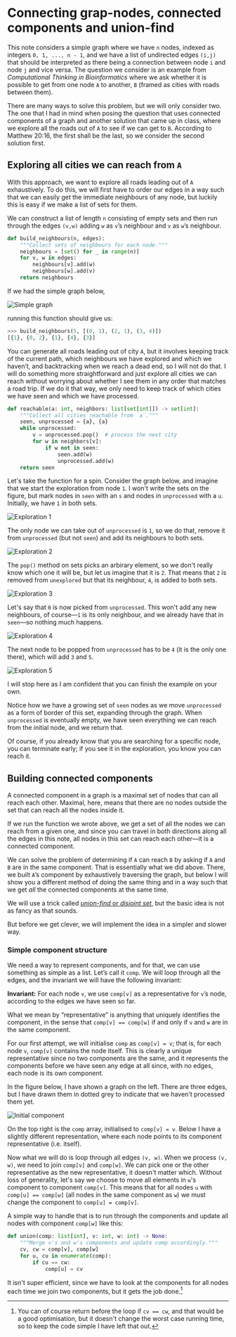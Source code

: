 # Connecting grap-nodes, connected components and union-find

This note considers a simple graph where we have `n` nodes, indexed as integers `0, 1, ..., n - 1`, and we have a list of undirected edges `(i,j)` that should be interpreted as there being a connection between node `i` and node `j` and vice versa. The question we consider is an example from *Computational Thinking in Bioinformatics* where we ask whether it is possible to get from one node `A` to another, `B` (framed as cities with roads between them).

There are many ways to solve this problem, but we will only consider two. The one that I had in mind when posing the question that uses connected components of a graph and another solution that came up in class, where we explore all the roads out of `A` to see if we can get to `B`. According to Matthew 20:16, the first shall be the last, so we consider the second solution first.

## Exploring all cities we can reach from `A`

With this approach, we want to explore all roads leading out of `A` exhaustively. To do this, we will first have to order our edges in a way such that we can easily get the immediate neighbours of any node, but luckily this is easy if we make a list of sets for them.

We can construct a list of length `n` consisting of empty sets and then run through the edges `(v,w)` adding `w` as `v`’s neighbour and `v` as `w`’s neighbour.

```python
def build_neighbours(n, edges):
    """Collect sets of neighbours for each node."""
    neighbours = [set() for _ in range(n)]
    for v, w in edges:
        neighbours[v].add(w)
        neighbours[w].add(v)
    return neighbours
```

If we had the simple graph below,

![Simple graph](figs/comp/simple-graph.png)

running this function should give us:

```python
>>> build_neighbours(5, [(0, 1), (2, 1), (3, 4)])
[{1}, {0, 2}, {1}, {4}, {3}]
```

You can generate all roads leading out of city `A`, but it involves keeping track of the current path, which neighbours we have explored and which we haven’t, and backtracking when we reach a dead end, so I will not do that. I will do something more straightforward and just explore all cities we can reach without worrying about whether I see them in any order that matches a road trip. If we do it that way, we only need to keep track of which cities we have seen and which we have processed.

```python
def reachable(a: int, neighbors: list[set[int]]) -> set[int]:
    """Collect all cities reachable from `a`."""
    seen, unprocessed = {a}, {a}
    while unprocessed:
        v = unprocessed.pop()  # process the next city
        for w in neighbors[v]:
            if w not in seen:
                seen.add(w)
                unprocessed.add(w)
    return seen
```

Let's take the function for a spin. Consider the graph below, and imagine that we start the exploration from node `1`. I won't write the sets on the figure, but mark nodes in `seen` with an `s` and nodes in `unprocessed` with a `u`. Initially, we have `1` in both sets.

![Exploration 1](figs/comp/simple-graph-explore.png)

The only node we can take out of `unprocessed` is `1`, so we do that, remove it from `unprocessed` (but not `seen`) and add its neighbours to both sets.

![Exploration 2](figs/comp/simple-graph-explore%201.png)

The `pop()` method on sets picks an arbirary element, so we don't really know which one it will be, but let us imagine that it is `2`. That means that `2` is removed from `unexplored` but that its neighbour, `4`, is added to both sets.

![Exploration 3](figs/comp/simple-graph-explore%202.png)

Let's say that `0` is now picked from `unprocessed`. This won't add any new neighbours, of course—`1` is its only neighbour, and we already have that in `seen`—so nothing much happens.

![Exploration 4](figs/comp/simple-graph-explore%203.png)

The next node to be popped from `unprocessed` has to be `4` (it is the only one there), which will add `3` and `5`.

![Exploration 5](figs/comp/simple-graph-explore%204.png)

I will stop here as I am confident that you can finish the example on your own.

Notice how we have a growing set of `seen` nodes as we move `unprocessed` as a form of border of this set, expanding through the graph. When `unprocessed` is eventually empty, we have seen everything we can reach from the initial node, and we return that.

Of course, if you already know that you are searching for a specific node, you can terminate early; if you see it in the exploration, you know you can reach it.

## Building connected components

A connected component in a graph is a maximal set of nodes that can all reach each other. Maximal, here, means that there are no nodes outside the set that can reach all the nodes inside it.

If we run the function we wrote above, we get a set of all the nodes we can reach from a given one, and since you can travel in both directions along all the edges in this note, all nodes in this set can reach each other—it is a connected component.

We can solve the problem of determining if `A` can reach `B` by asking if `A` and `B` are in the same component. That is essentially what we did above. There, we built `A`’s component by exhaustively traversing the graph, but below I will show you a different method of doing the same thing and in a way such that we get *all* the connected components at the same time.

We will use a trick called [*union-find* or *disjoint set*](https://en.wikipedia.org/wiki/Disjoint-set_data_structure), but the basic idea is not as fancy as that sounds.

But before we get clever, we will implement the idea in a simpler and slower way.

### Simple component structure

We need a way to represent components, and for that, we can use something as simple as a list. Let’s call it `comp`. We will loop through all the edges, and the invariant we will have the following invariant:

**Invariant:** For each node `v`, we use `comp[v]` as a representative for `v`’s node, according to the edges we have seen so far.

What we mean by “representative” is anything that uniquely identifies the component, in the sense that `comp[v] == comp[w]` if and only if `v` and `w` are in the same component.

For our first attempt, we will initialise `comp` as `comp[v] = v`; that is, for each node `v`, `comp[v]` contains the node itself. This is clearly a unique representative since no two components are the same, and it represents the components before we have seen any edge at all since, with no edges, each node is its own component.

In the figure below, I have shown a graph on the left. There are three edges, but I have drawn them in dotted grey to indicate that we haven't processed them yet.

![Initial component](figs/comp/initial-components.png)

On the top right is the `comp` array, initialised to `comp[v] = v`. Below I have a slightly different representation, where each node points to its component representative (i.e. itself).

Now what we will do is loop through all edges `(v, w)`. When we process `(v, w)`, we need to join `comp[v]` and `comp[w]`. We can pick one or the other representative as the new representative, it doesn't matter which. Without loss of generality, let's say we choose to move all elements in `w`'s component to component `comp[v]`. This means that for all nodes `u` with `comp[u] == comp[w]` (all nodes in the same component as `w`) we must change the component to `comp[u] = comp[v]`.

A simple way to handle that is to run through the components and update all nodes with component `comp[w]` like this:

```python
def union(comp: list[int], v: int, w: int) -> None:
    """Merge v's and w's components and update comp accordingly."""
    cv, cw = comp[v], comp[w]
    for u, cu in enumerate(comp):
        if cu == cw:
            comp[u] = cv
```

It isn't super efficient, since we have to look at the components for all nodes each time we join two components, but it gets the job done.[^1]

[^1]: You can of course return before the loop if `cv == cw`, and that would be a good optimisation, but it doesn't change the worst case running time, so to keep the code simple I have left that out.

